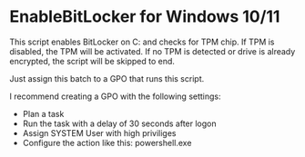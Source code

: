 # EnableBitLocker for Windows 10/11

This script enables BitLocker on C: and checks for TPM chip. If TPM is disabled, the TPM will be activated. 
If no TPM is detected or drive is already encrypted, the script will be skipped to end.

Just assign this batch to a GPO that runs this script. 

I recommend creating a GPO with the following settings:
- Plan a task
- Run the task with a delay of 30 seconds after logon
- Assign SYSTEM User with high priviliges
- Configure the action like this: powershell.exe <Name of Script.bat>
